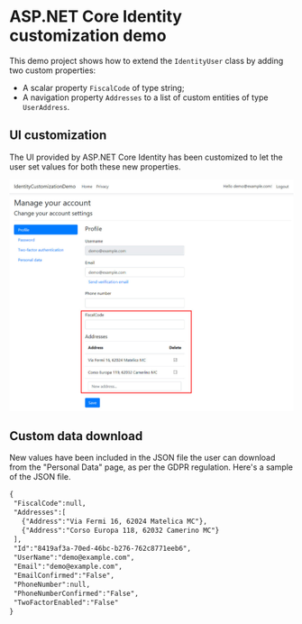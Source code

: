 # ASP.NET Core Identity customization demo
This demo project shows how to extend the `IdentityUser` class by adding two custom properties:

 * A scalar property `FiscalCode` of type string;
 * A navigation property `Addresses` to a list of custom entities of type `UserAddress`.

## UI customization
The UI provided by ASP.NET Core Identity has been customized to let the user set values for both these new properties.

![readme.jpg](readme.jpg)

## Custom data download
New values have been included in the JSON file the user can download from the "Personal Data" page, as per the GDPR regulation. 
 Here's a sample of the JSON file.
 ```
 {
  "FiscalCode":null,
  "Addresses":[
    {"Address":"Via Fermi 16, 62024 Matelica MC"},
	{"Address":"Corso Europa 118, 62032 Camerino MC"}
  ],
  "Id":"8419af3a-70ed-46bc-b276-762c8771eeb6",
  "UserName":"demo@example.com",
  "Email":"demo@example.com",
  "EmailConfirmed":"False",
  "PhoneNumber":null,
  "PhoneNumberConfirmed":"False",
  "TwoFactorEnabled":"False"
}
 ```